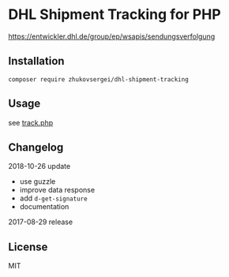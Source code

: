 # DHL Shipment Tracking for PHP

https://entwickler.dhl.de/group/ep/wsapis/sendungsverfolgung

## Installation

```
composer require zhukovsergei/dhl-shipment-tracking
```

## Usage

see [track.php](track.php)

## Changelog

2018-10-26  update
- use guzzle
- improve data response
- add `d-get-signature`
- documentation

2017-08-29  release

## License

MIT

